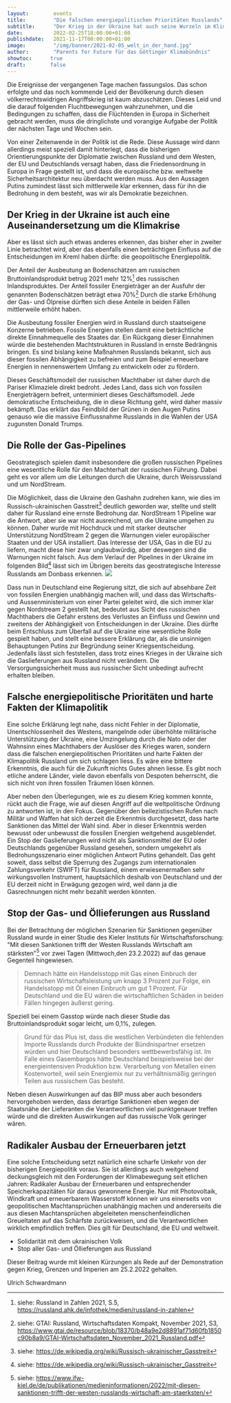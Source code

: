 ```yaml
---
layout:        events
title:         "Die falschen energiepolitischen Prioritäten Russlands"
subtitle:      "Der Krieg in der Ukraine hat auch seine Wurzeln im Klimawandel"
date:          2022-02-25T18:00:00+01:00
publishdate:   2021-11-17T00:00:00+01:00
image:         "/img/banner/2021-02-05_welt_in_der_hand.jpg"
author:        "Parents for Future für das Göttinger Klimabündnis"
showtoc:      true
draft:        false
---
```


Die Ereignisse der vergangenen Tage machen fassungslos. Das schon
erfolgte und das noch kommende Leid der Bevölkerung durch diesen
völkerrechtswidrigen Angriffskrieg ist kaum abzuschätzen. Dieses Leid
und die darauf folgenden Fluchtbewegungen wahrzunehmen, und die
Bedingungen zu schaffen, dass die Flüchtenden in Europa in Sicherheit
gebracht werden, muss die dringlichste und vorangige Aufgabe der Politik
der nächsten Tage und Wochen sein.

Von einer Zeitenwende in der Politik ist die Rede. Diese Aussage wird
dann allerdings meist speziell damit hinterlegt, dass die bisherigen
Orientierungspunkte der Diplomatie zwischen Russland und dem Westen, der
EU und Deutschlands versagt haben, dass die Friedensordnung in Europa in
Frage gestellt ist, und dass die europäische bzw. weltweite
Sicherheitsarchitektur neu überdacht werden muss. Aus den Aussagen
Putins zumindest lässt sich mittlerweile klar erkennen, dass für ihn die
Bedrohung in dem besteht, was wir als Demokratie bezeichnen.

Der Krieg in der Ukraine ist auch eine Auseinandersetzung um die Klimakrise
---------------------------------------------------------------------------

Aber es lässt sich auch etwas anderes erkennen, das bisher eher in
zweiter Linie betrachtet wird, aber das ebenfalls einen beträchtigen
Einfluss auf die Entscheidungen im Kreml haben dürfte: die geopolitische
Energiepolitik.

Der Anteil der Ausbeutung an Bodenschätzen am russischen
Bruttoinlandsprodukt betrug 2021 mehr 12%[^1] des russischen
Inlandsproduktes. Der Anteil fossiler Energieträger an der Ausfuhr der
genannten Bodenschätzen beträgt etwa 70%[^2] Durch die starke Erhöhung
der Gas- und Ölpreise dürften sich diese Anteile in beiden Fällen
mittlerweile erhöht haben.

Die Ausbeutung fossiler Energien wird in Russland durch staatseigene
Konzerne betrieben. Fossile Energien stellen damit eine beträchtliche
direkte Einnahmequelle des Staates dar. Ein Rückgang dieser Einnahmen
würde die bestehenden Machtstrukturen in Russland in ernste Bedrängnis
bringen. Es sind bislang keine Maßnahmen Russlands bekannt, sich aus
dieser fossilen Abhängigkeit zu befreien und zum Beispiel erneuerbare
Energien in nennenswertem Umfang zu entwickeln oder zu fördern.

Dieses Geschäftsmodell der russischen Machthaber ist daher durch die
Pariser Klimaziele direkt bedroht. Jedes Land, dass sich von fossilen
Energieträgern befreit, unterminiert dieses Geschäftsmodell. Jede
demokratische Entscheidung, die in diese Richtung geht, wird daher
massiv bekämpft. Das erklärt das Feindbild der Grünen in den Augen
Putins genauso wie die massive Einflussnahme Russlands in die Wahlen der
USA zugunsten Donald Trumps.

Die Rolle der Gas-Pipelines
---------------------------

Geostrategisch spielen damit insbesondere die großen russischen
Pipelines eine wesentliche Rolle für den Machterhalt der russischen
Führung. Dabei geht es vor allem um die Leitungen durch die Ukraine,
durch Weissrussland und um NordStream.

Die Möglichkeit, dass die Ukraine den Gashahn zudrehen kann, wie dies im
Russisch-ukrainischen Gasstreit[^3]
deutlich geworden war, stellte und stellt daher für Russland eine ernste
Bedrohung dar. NordStream 1 Pipeline war die Antwort, aber sie war nicht
ausreichend, um die Ukraine umgehen zu können. Daher wurde mit Hochdruck
und mit starker deutscher Unterstützung NordStream 2 gegen die Warnungen
vieler europäischer Staaten und der USA installiert. Das Interesse der
USA, Gas in die EU zu liefern, macht diese hier zwar unglaubwürdig, aber
deswegen sind die Warnungen nicht falsch. Aus dem Verlauf der Pipelines
in der Ukraine im folgenden Bild[^3] lässt sich im Übrigen bereits das
geostrategische Interesse Russlands am Donbass erkennen.
![](/img/post/2022-02-25-GaspipelinesNachDeutschland.png)

Dass nun in Deutschland eine Regierung sitzt, die sich auf absehbare
Zeit von fossilen Energien unabhängig machen will, und dass das
Wirtschafts- und Aussenministerium von einer Partei geleitet wird, die
sich immer klar gegen Nordstream 2 gestellt hat, bedeutet aus Sicht des
russischen Machthabers die Gefahr erstens des Verlustes an Einfluss und
Gewinn und zweitens der Abhängigkeit von Entscheidungen in der Ukraine.
Dies dürfte beim Entschluss zum Überfall auf die Ukraine eine
wesentliche Rolle gespielt haben, und stellt eine bessere Erklärung dar,
als die unsinnigen Behauptungen Putins zur Begründung seiner
Kriegsentscheidung. Jedenfalls lässt sich feststellen, dass trotz eines
Krieges in der Ukraine sich die Gaslieferungen aus Russland nicht
verändern. Die Versorgungssicherheit muss aus russischer Sicht unbedingt
aufrecht erhalten bleiben.

Falsche energiepolitische Prioritäten und harte Fakten der Klimapolitik
-----------------------------------------------------------------------

Eine solche Erklärung legt nahe, dass nicht Fehler in der Diplomatie,
Unentschlossenheit des Westens, mangelnde oder überhöhte militärische
Unterstützung der Ukraine, eine Umzingelung durch die Nato oder der
Wahnsinn eines Machthabers der Auslöser des Krieges waren, sondern dass
die falschen energiepolitischen Prioritäten und harte Fakten der
Klimapolitik Russland um sich schlagen liess. Es wäre eine bittere
Erkenntnis, die auch für die Zukunft nichts Gutes ahnen liesse. Es gibt
noch etliche andere Länder, viele davon ebenfalls von Despoten
beherrscht, die sich nicht von ihren fossilen Träumen lösen können.

Aber neben den Überlegungen, wie es zu diesem Krieg kommen konnte, rückt
auch die Frage, wie auf diesen Angriff auf die weltpolitische Ordnung zu
antworten ist, in den Fokus. Gegenüber den bellezistischen Rufen nach
Militär und Waffen hat sich derzeit die Erkenntnis durchgesetzt, dass
harte Sanktionen das Mittel der Wahl sind. Aber in dieser Erkenntnis
werden bewusst oder unbewusst die fossilen Energien weitgehend
ausgeblendet. Ein Stop der Gaslieferungen wird nicht als Sanktionsmittel
der EU oder Deutschlands gegenüber Russland gesehen, sondern umgekehrt
als Bedrohungsszenario einer möglichen Antwort Putins gehandelt. Das geht
soweit, dass selbst die Sperrung des Zugangs zum internationalen
Zahlungsverkehr (SWIFT) für Russland, einem erwiesenermaßen sehr
wirkungsvollen Instrument, hauptsächlich deshalb von Deutschland und der
EU derzeit nicht in Erwägung gezogen wird, weil dann ja die
Gasrechnungen nicht mehr bezahlt werden könnten.

Stop der Gas- und Öllieferungen aus Russland
--------------------------------------------

Bei der Betrachtung der möglichen Szenarien für Sanktionen gegenüber
Russland wurde in einer Studie des Kieler Instituts für
Wirtschaftsforschung: \"Mit diesen Sanktionen trifft der Westen
Russlands Wirtschaft am stärksten\"[^4] vor zwei Tagen (Mittwoch,den
23.2.2022) auf das genaue Gegenteil hingewiesen.

> Demnach hätte ein Handelsstopp mit Gas einen Einbruch der russischen
Wirtschaftsleistung um knapp 3 Prozent zur Folge, ein Handelsstopp mit
Öl einen Einbruch um gut 1 Prozent. Für Deutschland und die EU wären die
wirtschaftlichen Schäden in beiden Fällen hingegen äußerst gering.

Speziell bei einem Gasstop würde nach dieser Studie das
Bruttoinlandsprodukt sogar leicht, um 0,1%, zulegen.

> Grund für das Plus ist, dass die westlichen Verbündeten die fehlenden
Importe Russlands durch Produkte der Bündnispartner ersetzen würden und
hier Deutschland besonders wettbewerbsfähig ist. Im Falle eines
Gasembargos hätte Deutschland beispielsweise bei der energieintensiven
Produktion bzw. Verarbeitung von Metallen einen Kostenvorteil, weil sein
Energiemix nur zu verhältnismäßig geringen Teilen aus russischem Gas
besteht.

Neben diesen Auswirkungen auf das BIP muss aber auch besonders
hervorgehoben werden, dass derartige Sanktionen eben wegen der
Staatsnähe der Lieferanten die Verantwortlichen
viel punktgenauer treffen würde und die direkten Auswirkungen auf das
russische Volk geringer wären.

Radikaler Ausbau der Erneuerbaren jetzt
---------------------------------------

Eine solche Entscheidung setzt natürlich eine scharfe Umkehr von der
bisherigen Energiepolitik voraus. Sie ist allerdings auch weitgehend
deckungsgleich mit den Forderungen der Klimabewegung seit etlichen
Jahren: Radikaler Ausbau der Erneuerbaren und entsprechender
Speicherkapazitäten für daraus gewonnene Energie. Nur mit Photovoltaik,
Windkraft und erneuerbarem Wasserstoff können wir uns einerseits von
geopolitischen Machtansprüchen unabhängig machen und andererseits die
aus diesen Machtansprüchen abgeleiteten menschenfeindlichen Greueltaten
auf das Schärfste zurückweisen, und die Verantwortlichen wirklich
empfindlich treffen. Dies gilt für Deutschland, die EU und weltweit.

-   Solidarität mit dem ukrainischen Volk
-   Stop aller Gas- und Öllieferungen aus Russland

Dieser Beitrag wurde mit kleinen Kürzungen als Rede auf der
Demonstration gegen Krieg, Grenzen und Imperien am 25.2.2022 gehalten.

Ulrich Schwardmann

[^1]: siehe: Russland in Zahlen 2021, S.5,
    <https://russland.ahk.de/infothek/medien/russland-in-zahlen>

[^2]: siehe: GTAI: Russland, Wirtschaftsdaten Kompakt, November 2021,
    S3,
    <https://www.gtai.de/resource/blob/18370/b48a9e2d8891af71d60fb1850c90b8a9/GTAI-Wirtschaftsdaten_November_2021_Russland.pdf>

[^3]: siehe: <https://de.wikipedia.org/wiki/Russisch-ukrainischer_Gasstreit>

[^4]: siehe: <https://www.ifw-kiel.de/de/publikationen/medieninformationen/2022/mit-diesen-sanktionen-trifft-der-westen-russlands-wirtschaft-am-staerksten/>


